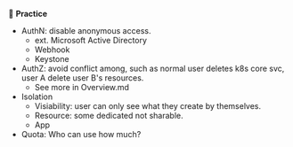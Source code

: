 :construction_worker: **Practice**

- AuthN: disable anonymous access.
  - ext. Microsoft Active Directory
  - Webhook
  - Keystone
- AuthZ: avoid conflict among, such as normal user deletes k8s core svc, user A delete user B's resources.
  - See more in Overview.md
- Isolation
  - Visiability: user can only see what they create by themselves.
  - Resource: some dedicated not sharable.
  - App
- Quota: Who can use how much?